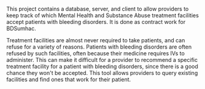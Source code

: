 This project contains a database, server, and client to allow providers to keep track of which Mental Health and Substance Abuse treatment facilities accept patients with bleeding disorders. It is done as contract work for BDSumhac.

Treatment facilities are almost never required to take patients, and can refuse for a variety of reasons. Patients with bleeding disorders are often refused by such facilities, often because their medicine requires IVs to administer. This can make it difficult for a provider to recommend a specific treatment facility for a patient with bleeding disorders, since there is a good chance they won't be accepted. This tool allows providers to query existing facilities and find ones that work for their patient.

